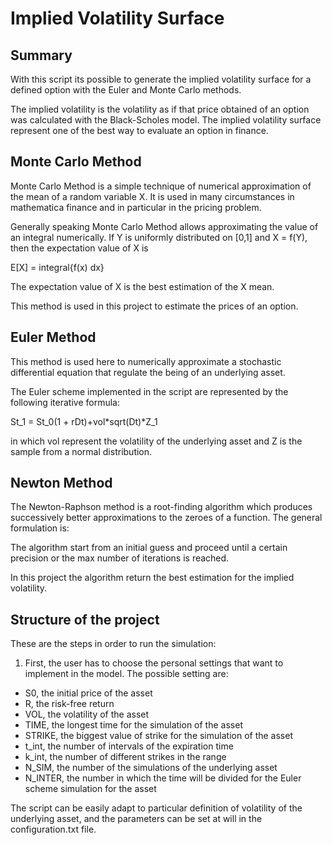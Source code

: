 # Implied Volatility Surface

## Summary
With this script its possible to generate the implied volatility surface for a defined option with the Euler and Monte Carlo methods.

The implied volatility is the volatility as if that price obtained of an option was calculated with the Black-Scholes model.
The implied volatility surface represent one of the best way to evaluate an option in finance.

## Monte Carlo Method
Monte Carlo Method is a simple technique of numerical approximation of the mean of a random variable X. It is used in many circumstances in mathematica finance and in particular in the pricing problem.

Generally speaking Monte Carlo Method allows approximating the value of an integral numerically. If Y is uniformly distributed on [0,1] and X = f(Y), then the expectation value of X is

E[X] = integral{f(x) dx}

The expectation value of X is the best estimation of the X mean.

This method is used in this project to estimate the prices of an option.

## Euler Method
This method is used here to numerically approximate a stochastic differential equation that regulate the being of an underlying asset.

The Euler scheme implemented in the script are represented by the following iterative formula:

St_1 = St_0(1 + rDt)+vol*sqrt(Dt)*Z_1

in which vol represent the volatility of the underlying asset and Z is the sample from a normal distribution.

## Newton Method

The Newton-Raphson method is a root-finding algorithm which produces successively better approximations to the zeroes of a function.
The general formulation is:

The algorithm start from an initial guess and proceed until a certain precision or the max number of iterations is reached.

In this project the algorithm return the best estimation for the implied volatility.

## Structure of the project
These are the steps in order to run the simulation:

1. First, the user has to choose the personal settings that want to implement in the model. The possible setting are:
  - S0, the initial price of the asset
  - R, the risk-free return
  - VOL, the volatility of the asset
  - TIME, the longest time for the simulation of the asset
  - STRIKE, the biggest value of strike for the simulation of the asset
  - t_int, the number of intervals of the expiration time
  - k_int, the number of different strikes in the range  
  - N_SIM, the number of the simulations of the underlying asset
  - N_INTER, the number in which the time will be divided for the Euler scheme simulation for the asset



The script can be easily adapt to particular definition of volatility of the underlying asset, and the parameters can be set at will in the configuration.txt file.
